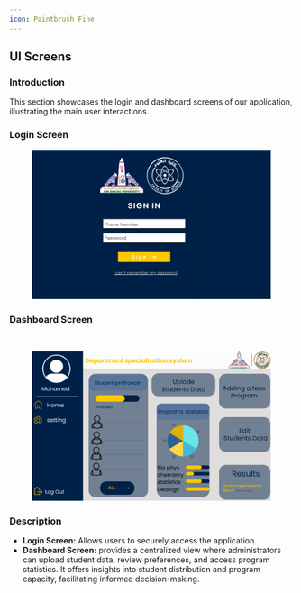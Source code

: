 ```yaml
---
icon: Paintbrush Fine
---
```


## UI Screens

### Introduction

This section showcases the login and dashboard screens of our application, illustrating the main user interactions.

### Login Screen
<div align="left"><figure><img src="../.gitbook/assets/login-screen.png" alt="Login Screen" width="700"><figcaption></figcaption></figure></div>


### Dashboard Screen
![]()
<div align="left"><figure><img src="../.gitbook/assets/dashboard-screen.png" alt="Dashboard Screen" width="700"><figcaption></figcaption></figure></div>

### Description

- **Login Screen:** Allows users to securely access the application.
- **Dashboard Screen:** provides a centralized view where administrators can upload student data, review preferences, and access program statistics. It offers insights into student distribution and program capacity, facilitating informed decision-making.


